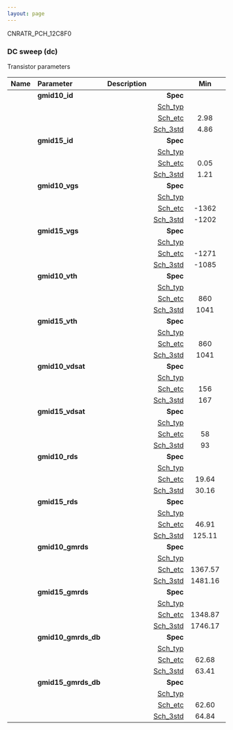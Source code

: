 ```yaml
---
layout: page
---
```




CNRATR_PCH_12C8F0

### DC sweep (dc)

Transistor parameters



|**Name**|**Parameter**|**Description**| |**Min**|**Typ**|**Max**| Unit|
|:---|:---|:---|---:|:---:|:---:|:---:| ---:|
||**gmid10\_id** | | **Spec**  |  | **0.00** |  | **uA** |
| | | |<a href='results/dc_Sch_typical.html'>Sch_typ</a>| | 4.90 |  | |
| | | |<a href='results/dc_Sch_etc.html'>Sch_etc</a>|2.98 | 5.30 | 7.89 | |
| | | |<a href='results/dc_Sch_mc.html'>Sch_3std</a>|4.86 | 4.91 | 4.96 | |
||**gmid15\_id** | | **Spec**  |  | **0.00** |  | **uA** |
| | | |<a href='results/dc_Sch_typical.html'>Sch_typ</a>| | 1.23 |  | |
| | | |<a href='results/dc_Sch_etc.html'>Sch_etc</a>|0.05 | 1.49 | 3.05 | |
| | | |<a href='results/dc_Sch_mc.html'>Sch_3std</a>|1.21 | 1.23 | 1.26 | |
||**gmid10\_vgs** | | **Spec**  |  | **0** |  | **mV** |
| | | |<a href='results/dc_Sch_typical.html'>Sch_typ</a>| | -1199 |  | |
| | | |<a href='results/dc_Sch_etc.html'>Sch_etc</a>|-1362 | -1169 | -966 | |
| | | |<a href='results/dc_Sch_mc.html'>Sch_3std</a>|-1202 | -1199 | -1196 | |
||**gmid15\_vgs** | | **Spec**  |  | **0** |  | **mV** |
| | | |<a href='results/dc_Sch_typical.html'>Sch_typ</a>| | -1080 |  | |
| | | |<a href='results/dc_Sch_etc.html'>Sch_etc</a>|-1271 | -1031 | -635 | |
| | | |<a href='results/dc_Sch_mc.html'>Sch_3std</a>|-1085 | -1080 | -1075 | |
||**gmid10\_vth** | | **Spec**  |  | **0** |  | **mV** |
| | | |<a href='results/dc_Sch_typical.html'>Sch_typ</a>| | 1044 |  | |
| | | |<a href='results/dc_Sch_etc.html'>Sch_etc</a>|860 | 1020 | 1179 | |
| | | |<a href='results/dc_Sch_mc.html'>Sch_3std</a>|1041 | 1044 | 1047 | |
||**gmid15\_vth** | | **Spec**  |  | **0** |  | **mV** |
| | | |<a href='results/dc_Sch_typical.html'>Sch_typ</a>| | 1044 |  | |
| | | |<a href='results/dc_Sch_etc.html'>Sch_etc</a>|860 | 1020 | 1179 | |
| | | |<a href='results/dc_Sch_mc.html'>Sch_3std</a>|1041 | 1044 | 1047 | |
||**gmid10\_vdsat** | | **Spec**  |  | **0** |  | **mV** |
| | | |<a href='results/dc_Sch_typical.html'>Sch_typ</a>| | 167 |  | |
| | | |<a href='results/dc_Sch_etc.html'>Sch_etc</a>|156 | 167 | 174 | |
| | | |<a href='results/dc_Sch_mc.html'>Sch_3std</a>|167 | 167 | 168 | |
||**gmid15\_vdsat** | | **Spec**  |  | **0** |  | **mV** |
| | | |<a href='results/dc_Sch_typical.html'>Sch_typ</a>| | 94 |  | |
| | | |<a href='results/dc_Sch_etc.html'>Sch_etc</a>|58 | 92 | 112 | |
| | | |<a href='results/dc_Sch_mc.html'>Sch_3std</a>|93 | 94 | 95 | |
||**gmid10\_rds** | | **Spec**  |  | **0.00** |  | **MOhm** |
| | | |<a href='results/dc_Sch_typical.html'>Sch_typ</a>| | 30.61 |  | |
| | | |<a href='results/dc_Sch_etc.html'>Sch_etc</a>|19.64 | 38.52 | 61.68 | |
| | | |<a href='results/dc_Sch_mc.html'>Sch_3std</a>|30.16 | 30.67 | 31.18 | |
||**gmid15\_rds** | | **Spec**  |  | **0.00** |  | **MOhm** |
| | | |<a href='results/dc_Sch_typical.html'>Sch_typ</a>| | 131.94 |  | |
| | | |<a href='results/dc_Sch_etc.html'>Sch_etc</a>|46.91 | 299.79 | 2724.78 | |
| | | |<a href='results/dc_Sch_mc.html'>Sch_3std</a>|125.11 | 132.11 | 139.12 | |
||**gmid10\_gmrds** | | **Spec**  |  | **0.00** |  | **V** |
| | | |<a href='results/dc_Sch_typical.html'>Sch_typ</a>| | 1484.75 |  | |
| | | |<a href='results/dc_Sch_etc.html'>Sch_etc</a>|1367.57 | 1454.36 | 1547.85 | |
| | | |<a href='results/dc_Sch_mc.html'>Sch_3std</a>|1481.16 | 1484.32 | 1487.47 | |
||**gmid15\_gmrds** | | **Spec**  |  | **0.00** |  | **V** |
| | | |<a href='results/dc_Sch_typical.html'>Sch_typ</a>| | 1759.58 |  | |
| | | |<a href='results/dc_Sch_etc.html'>Sch_etc</a>|1348.87 | 1696.96 | 1968.91 | |
| | | |<a href='results/dc_Sch_mc.html'>Sch_3std</a>|1746.17 | 1759.21 | 1772.25 | |
||**gmid10\_gmrds\_db** | | **Spec**  |  | **0.00** |  | **dB** |
| | | |<a href='results/dc_Sch_typical.html'>Sch_typ</a>| | 63.43 |  | |
| | | |<a href='results/dc_Sch_etc.html'>Sch_etc</a>|62.68 | 63.23 | 63.78 | |
| | | |<a href='results/dc_Sch_mc.html'>Sch_3std</a>|63.41 | 63.43 | 63.45 | |
||**gmid15\_gmrds\_db** | | **Spec**  |  | **0.00** |  | **dB** |
| | | |<a href='results/dc_Sch_typical.html'>Sch_typ</a>| | 64.90 |  | |
| | | |<a href='results/dc_Sch_etc.html'>Sch_etc</a>|62.60 | 64.57 | 65.88 | |
| | | |<a href='results/dc_Sch_mc.html'>Sch_3std</a>|64.84 | 64.90 | 64.97 | |

